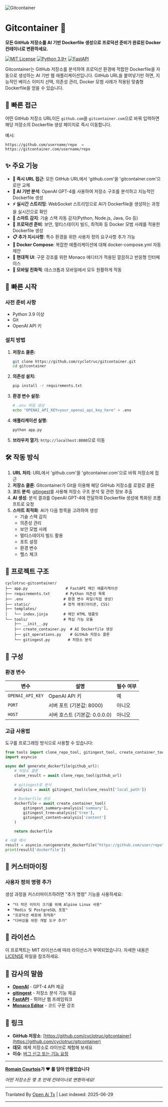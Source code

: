 ![Gitcontainer](https://raw.githubusercontent.com/cyclotruc/gitcontainer/main/docs/image.png)

# Gitcontainer 🐳

**모든 GitHub 저장소를 AI 기반 Dockerfile 생성으로 프로덕션 준비가 완료된 Docker 컨테이너로 변환하세요.**

[![MIT License](https://img.shields.io/badge/License-MIT-green.svg)](https://choosealicense.com/licenses/mit/)
[![Python 3.9+](https://img.shields.io/badge/python-3.9+-blue.svg)](https://www.python.org/downloads/)
[![FastAPI](https://img.shields.io/badge/FastAPI-0.68+-00a393.svg)](https://fastapi.tiangolo.com/)

Gitcontainer는 GitHub 저장소를 분석하여 프로덕션 환경에 적합한 Dockerfile을 자동으로 생성하는 AI 기반 웹 애플리케이션입니다. GitHub URL을 붙여넣기만 하면, 지능적인 베이스 이미지 선택, 의존성 관리, Docker 모범 사례가 적용된 맞춤형 Dockerfile을 얻을 수 있습니다.

## 🌟 빠른 접근

어떤 GitHub 저장소 URL이든 `github.com`을 `gitcontainer.com`으로 바꿔 입력하면 해당 저장소의 Dockerfile 생성 페이지로 즉시 이동합니다.

예시:
```
https://github.com/username/repo  →  https://gitcontainer.com/username/repo
```

## ✨ 주요 기능

- **🔄 즉시 URL 접근**: 모든 GitHub URL에서 'github.com'을 'gitcontainer.com'으로만 교체
- **🤖 AI 기반 분석**: OpenAI GPT-4를 사용하여 저장소 구조를 분석하고 지능적인 Dockerfile 생성
- **⚡ 실시간 스트리밍**: WebSocket 스트리밍으로 AI가 Dockerfile을 생성하는 과정을 실시간으로 확인
- **🎯 스마트 감지**: 기술 스택 자동 감지(Python, Node.js, Java, Go 등)
- **🔧 프로덕션 준비**: 보안, 멀티스테이지 빌드, 최적화 등 Docker 모범 사례를 적용한 Dockerfile 생성
- **📋 추가 지시사항**: 특수 환경을 위한 사용자 정의 요구사항 추가 가능
- **📄 Docker Compose**: 복잡한 애플리케이션에 대해 docker-compose.yml 자동 제안
- **🎨 현대적 UI**: 구문 강조를 위한 Monaco 에디터가 적용된 깔끔하고 반응형 인터페이스
- **📱 모바일 친화적**: 데스크톱과 모바일에서 모두 원활하게 작동

## 🚀 빠른 시작

### 사전 준비 사항

- Python 3.9 이상
- Git
- OpenAI API 키

### 설치 방법

1. **저장소 클론:**
   ```bash
   git clone https://github.com/cyclotruc/gitcontainer.git
   cd gitcontainer
   ```

2. **의존성 설치:**
   ```bash
   pip install -r requirements.txt
   ```

3. **환경 변수 설정:**
   ```bash
   # .env 파일 생성
   echo "OPENAI_API_KEY=your_openai_api_key_here" > .env
   ```

4. **애플리케이션 실행:**
   ```bash
   python app.py
   ```

5. **브라우저 열기:**
   `http://localhost:8000`으로 이동

## 🛠️ 작동 방식

1. **URL 처리**: URL에서 'github.com'을 'gitcontainer.com'으로 바꿔 저장소에 접근
2. **저장소 클론**: Gitcontainer가 Git을 이용해 해당 GitHub 저장소를 로컬로 클론
3. **코드 분석**: [gitingest](https://github.com/cyclotruc/gitingest)를 사용해 저장소 구조 분석 및 관련 정보 추출
4. **AI 생성**: 분석 결과를 OpenAI GPT-4에 전달하여 Dockerfile 생성에 특화된 프롬프트로 요청
5. **스마트 최적화**: AI가 다음 항목을 고려하여 생성
   - 기술 스택 감지
   - 의존성 관리
   - 보안 모범 사례
   - 멀티스테이지 빌드 활용
   - 포트 설정
   - 환경 변수
   - 헬스 체크

## 📁 프로젝트 구조

```
cyclotruc-gitcontainer/
├── app.py                 # FastAPI 메인 애플리케이션
├── requirements.txt       # Python 의존성 목록
├── .env                  # 환경 변수 파일(직접 생성)
├── static/               # 정적 에셋(아이콘, CSS)
├── templates/
│   └── index.jinja       # 메인 HTML 템플릿
└── tools/                # 핵심 기능 모듈
    ├── __init__.py
    ├── create_container.py  # AI Dockerfile 생성
    ├── git_operations.py    # GitHub 저장소 클론
    └── gitingest.py        # 저장소 분석
```

## 🔧 구성

### 환경 변수

| 변수 | 설명 | 필수 여부 |
|----------|-------------|----------|
| `OPENAI_API_KEY` | OpenAI API 키 | 예 |
| `PORT` | 서버 포트 (기본값: 8000) | 아니오 |
| `HOST` | 서버 호스트 (기본값: 0.0.0.0) | 아니오 |

### 고급 사용법

도구를 프로그래밍 방식으로 사용할 수 있습니다:

```python
from tools import clone_repo_tool, gitingest_tool, create_container_tool
import asyncio

async def generate_dockerfile(github_url):
    # 저장소 클론
    clone_result = await clone_repo_tool(github_url)
    
    # gitingest로 분석
    analysis = await gitingest_tool(clone_result['local_path'])
    
    # Dockerfile 생성
    dockerfile = await create_container_tool(
        gitingest_summary=analysis['summary'],
        gitingest_tree=analysis['tree'],
        gitingest_content=analysis['content']
    )
    
    return dockerfile

# 사용 예시
result = asyncio.run(generate_dockerfile("https://github.com/user/repo"))
print(result['dockerfile'])
```

## 🎨 커스터마이징

### 사용자 정의 명령 추가

생성 과정을 커스터마이즈하려면 "추가 명령" 기능을 사용하세요:

- `"더 작은 이미지 크기를 위해 Alpine Linux 사용"`
- `"Redis 및 PostgreSQL 포함"`
- `"프로덕션 배포에 최적화"`
- `"디버깅을 위한 개발 도구 추가"`

## 📝 라이선스

이 프로젝트는 MIT 라이선스에 따라 라이선스가 부여되었습니다. 자세한 내용은 [LICENSE](LICENSE) 파일을 참조하세요.

## 🙏 감사의 말씀

- **[OpenAI](https://openai.com/)** - GPT-4 API 제공
- **[gitingest](https://github.com/cyclotruc/gitingest)** - 저장소 분석 기능 제공
- **[FastAPI](https://fastapi.tiangolo.com/)** - 뛰어난 웹 프레임워크
- **[Monaco Editor](https://microsoft.github.io/monaco-editor/)** - 코드 구문 강조

## 🔗 링크

- **GitHub 저장소**: [https://github.com/cyclotruc/gitcontainer](https://github.com/cyclotruc/gitcontainer)
- **데모**: 예제 저장소로 라이브로 체험해 보세요
- **이슈**: [버그 신고 또는 기능 요청](https://github.com/cyclotruc/gitcontainer/issues)

---

**[Romain Courtois](https://github.com/cyclotruc)가 ❤️ 를 담아 만들었습니다**

*어떤 저장소든 몇 초 만에 컨테이너로 변환하세요!*

---

Tranlated By [Open Ai Tx](https://github.com/OpenAiTx/OpenAiTx) | Last indexed: 2025-06-29

---